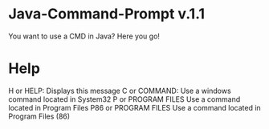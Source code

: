# Java-Command-Prompt v.1.1
You want to use a CMD in Java?
Here you go!

# Help
H or HELP:              Displays this message
C or COMMAND:           Use a windows command located in System32
P or PROGRAM FILES      Use a command located in Program Files
P86 or PROGRAM FILES    Use a command located in Program Files (86)
